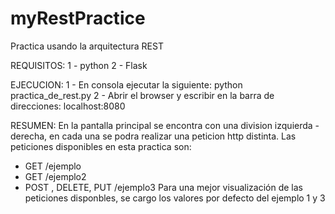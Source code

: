 # myRestPractice
Practica usando la arquitectura REST

REQUISITOS:
1 - python
2 - Flask

EJECUCION:
1 - En consola ejecutar la siguiente: python practica_de_rest.py 
2 - Abrir el browser y escribir en la barra de direcciones: localhost:8080

RESUMEN:
En la pantalla principal se encontra con una division izquierda - derecha, en cada una se podra realizar una peticion http distinta. Las peticiones disponibles en esta practica son:
- GET  /ejemplo
- GET /ejemplo2
- POST , DELETE, PUT /ejemplo3
Para una mejor visualización de las peticiones disponbles, se cargo los valores por defecto del ejemplo 1 y 3 
